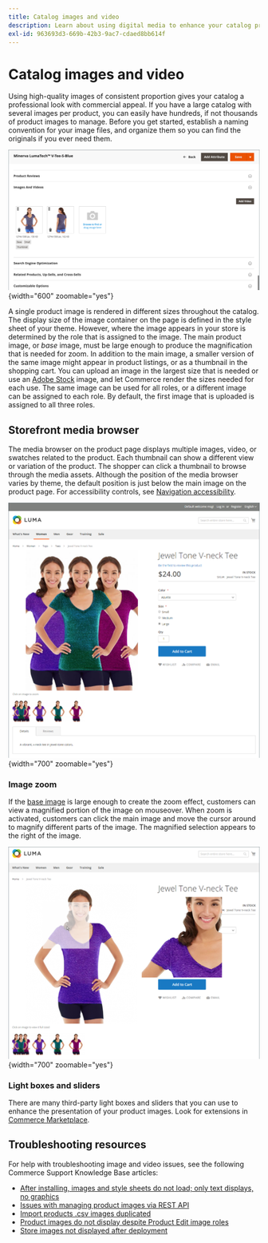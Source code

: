 ```yaml
---
title: Catalog images and video
description: Learn about using digital media to enhance your catalog product pages and provide visuals for your customers.
exl-id: 963693d3-669b-42b3-9ac7-cdaed8bb614f
---
```

# Catalog images and video

Using high-quality images of consistent proportion gives your catalog a professional look with commercial appeal. If you have a large catalog with several images per product, you can easily have hundreds, if not thousands of product images to manage. Before you get started, establish a naming convention for your image files, and organize them so you can find the originals if you ever need them.

![Product images](./assets/product-images-videos-swatch.png){width="600" zoomable="yes"}

A single product image is rendered in different sizes throughout the catalog. The display size of the image container on the page is defined in the style sheet of your theme. However, where the image appears in your store is determined by the role that is assigned to the image. The main product image, or _base_ image, must be large enough to produce the magnification that is needed for zoom. In addition to the main image, a smaller version of the same image might appear in product listings, or as a thumbnail in the shopping cart. You can upload an image in the largest size that is needed or use an [Adobe Stock](../content-design/adobe-stock.md) image, and let Commerce render the sizes needed for each use. The same image can be used for all roles, or a different image can be assigned to each role. By default, the first image that is uploaded is assigned to all three roles.

## Storefront media browser

The media browser on the product page displays multiple images, video, or swatches related to the product. Each thumbnail can show a different view or variation of the product. The shopper can click a thumbnail to browse through the media assets. Although the position of the media browser varies by theme, the default position is just below the main image on the product page. For accessibility controls, see [Navigation accessibility](../getting-started/navigation-accessibility.md).

![Storefront media browser](./assets/storefront-thumbnail-gallery.png){width="700" zoomable="yes"}

### Image zoom

If the [base image](product-image.md) is large enough to create the zoom effect, customers can view a magnified portion of the image on mouseover. When zoom is activated, customers can click the main image and move the cursor around to magnify different parts of the image. The magnified selection appears to the right of the image.

![Image zoom](./assets/storefront-image-zoom.png){width="700" zoomable="yes"}

### Light boxes and sliders

There are many third-party light boxes and sliders that you can use to enhance the presentation of your product images. Look for extensions in [Commerce Marketplace](../getting-started/commerce-marketplace.md).

## Troubleshooting resources

For help with troubleshooting image and video issues, see the following Commerce Support Knowledge Base articles:

- [After installing, images and style sheets do not load; only text displays, no graphics](https://experienceleague.adobe.com/docs/commerce-knowledge-base/kb/troubleshooting/storefront/after-installing-images-and-stylesheets-do-not-load-only-text-displays-no-graphics.html)
- [Issues with managing product images via REST API](https://experienceleague.adobe.com/docs/commerce-knowledge-base/kb/support-tools/patches/v1-0-5/mdva-28763-magento-patch-issues-with-managing-product-images-via-rest-api.html)
- [Import products .csv images duplicated](https://experienceleague.adobe.com/docs/commerce-knowledge-base/kb/support-tools/patches/v1-0-14/mdva-31969-magento-patch-import-products-.csv-images-duplicated.html)
- [Product images do not display despite Product Edit image roles](https://experienceleague.adobe.com/docs/commerce-knowledge-base/kb/troubleshooting/storefront/product-images-do-not-display-despite-product-edit-image-roles.html)
- [Store images not displayed after deployment](https://experienceleague.adobe.com/docs/commerce-knowledge-base/kb/troubleshooting/storefront/store-images-not-displayed-after-deployment.html)
